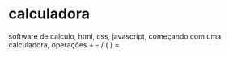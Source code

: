 # calculadora
software de calculo, html, css, javascript, começando com uma calculadora, operações + - / ( ) =
